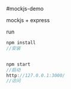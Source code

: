 #mockjs-demo

mockjs + express

run
```js
npm install
//安装


npm start
//启动
http://127.0.0.1:3000/
//访问
```

